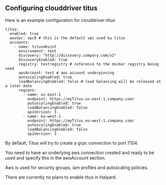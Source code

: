 ## Configuring clouddriver titus

Here is an example configuration for clouddriver-titus

```
titus:
  enabled: true
  awsVpc: vpc0 # this is the default vpc used by titus
  accounts:
    - name: titusdevint
      environment: test 
      discovery: "http://discovery.compary.com/v2"
      discoveryEnabled: true
      registry: testregistry # reference to the docker registry being used
      awsAccount: test # aws account underpinning 
      autoscalingEnabled: true
      loadBalancingEnabled: false # load balancing will be released at a later date
      regions:
        - name: us-east-1
          endpoint: https://myTitus.us-east-1.company.com/
          autoscalingEnabled: true
          loadBalancingEnabled: false 
          apiVersion: 3
        - name: eu-west-1
          endpoint: https://myTitus.eu-west-1.company.com/
          autoscalingEnabled: true
          loadBalancingEnabled: false
          apiVersion: 3
```

By default, Titus will try to create a grpc connection to port 7104. 

You need to have an underlying aws connection created and ready to be used and specify this in the awsAccount section.

Aws is used for security groups, iam profiles and autoscaling policies. 

There are currently no plans to enable titus in Halyard. 

